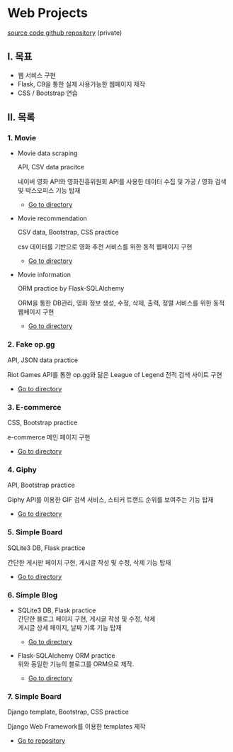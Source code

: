# Web Projects

[source code github repository](https://github.com/jiwookseo/web_projects) (private)



## I. 목표

+ 웹 서비스 구현
+ Flask, C9을 통한 실제 사용가능한 웹페이지 제작
+ CSS / Bootstrap 연습



## II. 목록

### 1. Movie

* Movie data scraping

  API, CSV data pracitce

  네이버 영화 API와 영화진흥위원회 API를 사용한 데이터 수집 및 가공 / 영화 검색 및 박스오피스 기능 탑재  

  * [Go to directory](https://github.com/jiwookseo/web_projects/tree/master/movie_data_scraping)

  

* Movie recommendation

  CSV data, Bootstrap, CSS practice

  csv 데이터를 기반으로 영화 추천 서비스를 위한 동적 웹페이지 구현

  - [Go to directory](https://github.com/jiwookseo/web_projects/tree/master/movie_recommendation)

  

* Movie information

  ORM practice by Flask-SQLAlchemy

  ORM을 통한 DB관리, 영화 정보 생성, 수정, 삭제, 출력, 정렬 서비스를 위한 동적 웹페이지 구현

  * [Go to directory](https://github.com/jiwookseo/web_projects/tree/master/movie_information)



### 2. Fake op.gg

API, JSON data practice

Riot Games API를 통한 op.gg와 닮은 League of Legend 전적 검색 사이트 구현

- [Go to directory](https://github.com/jiwookseo/web_projects/tree/master/fake_op.gg)



### 3. E-commerce

CSS, Bootstrap practice

e-commerce 메인 페이지 구현

- [Go to directory](https://github.com/jiwookseo/web_projects/tree/master/e-commerce)



### 4. Giphy

API, Bootstrap practice

Giphy API를 이용한 GIF 검색 서비스, 스티커 트랜드 순위를 보여주는 기능 탑재

- [Go to directory](https://github.com/jiwookseo/web_projects/tree/master/giphy)



### 5. Simple Board

SQLite3 DB, Flask practice 

간단한 게시판 페이지 구현, 게시글 작성 및 수정, 삭제 기능 탑재

* [Go to directory](https://github.com/jiwookseo/web_projects/tree/master/simple_board)



### 6. Simple Blog

* SQLite3 DB, Flask practice  
  간단한 블로그 페이지 구현, 게시글 작성 및 수정, 삭제  
  게시글 상세 페이지, 날짜 기록 기능 탑재

  * [Go to directory](https://github.com/jiwookseo/web_projects/tree/master/blog)

  

* Flask-SQLAlchemy ORM practice   
  위와 동일한 기능의 블로그를 ORM으로 제작.  

  * [Go to directory](https://github.com/jiwookseo/web_projects/tree/master/blog_by_orm)



### 7. Simple Board

Django template, Bootstrap, CSS practice 

Django Web Framework를 이용한 templates 제작

- [Go to repository](https://github.com/jiwookseo/web_projects/tree/master/django_templates)